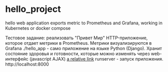 # hello_project
hello web application exports metric to Prometheus and Grafana, working in Kubernetes or docker compose

Тестовое задание: реализовать "Привет Мир" HTTP-приложение, которое отдает метрики в Prometheus. Метрики визуализируются в Grafana
./hello_app - само приложение на языке  Python (Django). Хранит состояние здоровья и готовности, которые можно изменять через
web-интерфейс (javascript AJAX)
[a relative link](hello_app/hello_project/manage.py) runserver - запуск приложения.
http://localhost:8000
